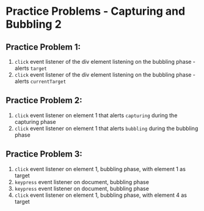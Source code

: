 # Practice Problems - Capturing and Bubbling 2

## Practice Problem 1:

1. `click` event listener of the div element listening on the bubbling phase - alerts `target`
2. `click` event listener of the div element listening on the bubbling phase - alerts `currentTarget`

## Practice Problem 2:

1. `click` event listener on element 1 that alerts `capturing` during the capturing phase
2. `click` event listener on element 1 that alerts `bubbling` during the bubbling phase

## Practice Problem 3:

1. `click` event listener on element 1, bubbling phase, with element 1 as target
2. `keypress` event listener on document, bubbling phase
3. `keypress` event listener on document, bubbling phase
4. `click` event listener on element 1, bubbling phase, with element 4 as target 

